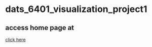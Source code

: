 # dats_6401_visualization_project1

## access home page at 
[click here](https://gggabbby.github.io/dats_6401_visualization_project1/home.html)
